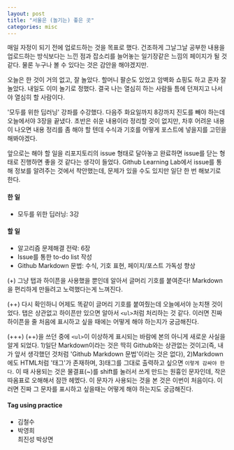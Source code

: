 ```yaml
---
layout: post
title: "서울은 (놀기는) 좋은 곳"
categories: misc
---
```


매일 자정이 되기 전에 업로드하는 것을 목표로 했다.
건조하게 그날그날 공부한 내용을 업로드하는 방식보다는 느낀 점과 잡소리를 늘어놓는 일기장같은 느낌의 페이지가 될 것 같다.
물론 누구나 볼 수 있다는 것은 감안을 해야겠지만.

오늘은 한 것이 거의 없고, 잘 놀았다. 할머니 팔순도 있었고 암벽화 쇼핑도 하고 혼자 잘 놀았다. 내일도 이미 놀기로 정했다. 
결국 나는 열심히 하는 사람들 틈에 던져지고 나서야 열심히 할 사람이다.

'모두를 위한 딥러닝' 강좌를 수강했다. 다음주 화요일까지 8강까지 진도를 빼야 하는데 오늘에서야 3장을 끝냈다.
초반은 쉬운 내용이라 정리할 것이 없지만, 차후 어려운 내용이 나오면 내용 정리를 좀 해야 할 텐데 수식과 기호를 어떻게 포스트에 넣을지를 고민을 해봐야겠다.

앞으로는 해야 할 일을 리포지토리의 issue 형태로 달아놓고 완료하면 issue를 닫는 형태로 진행하면 좋을 것 같다는 생각이 들었다.
Github Learning Lab에서 issue를 통해 정보를 알려주는 것에서 착안했는데, 문제가 있을 수도 있지만 일단 한 번 해보기로 한다.

#### 한 일
  - 모두를 위한 딥러닝: 3강


#### 할 일
  - 알고리즘 문제해결 전략: 6장
  - Issue를 통한 to-do list 작성
  - Github Markdown 문법: 수식, 기호 표현, 페이지/포스트 가독성 향상

(+) 그냥 탭과 하이픈을 사용했을 뿐인데 알아서 글머리 기호를 붙여준다! Markdown을 편리하게 만들려고 노력했다는게 느껴진다.

(++) 다시 확인하니 어제도 똑같이 글머리 기호를 붙여줬는데 오늘에서야 눈치챈 것이었다. 탭은 상관없고 하이픈만 있으면 알아서 `<ul>`처럼 처리하는 것 같다. 이러면 진짜 하이픈을 줄 처음에 표시하고 싶을 때에는 어떻게 해야 하는지가 궁금해진다.
 
(+++) (++)을 쓰던 중에 `<ul>`이 이상하게 표시되는 바람에 본의 아니게 새로운 사실을 알게 되었다. 1)일단 Markdown이라는 것은 딱히 Github와는 상관없는 것이고(즉, 내가 앞서 생각했던 것처럼 'Github Markdown 문법'이라는 것은 없다), 2)Markdown에도 HTML처럼 '태그'가 존재하며, 3)태그를 그대로 출력하고 싶으면 `이렇게 감싸야 한다`. 이 때 사용되는 것은 물결표(~)를 shift를 눌러서 쓰게 만드는 원흉인 문자인데, 작은 따옴표로 오해해서 잠깐 헤멨다. 이 문자가 사용되는 것을 본 것은 이번이 처음이다. 이러면 진짜 그 문자를 표시하고 싶을때는 어떻게 해야 하는지도 궁금해진다.

#### Tag using practice
  <ul>
  <li>김철수</li>
  <li>박영희</li>
  최진성
  박상면
  </ul>
